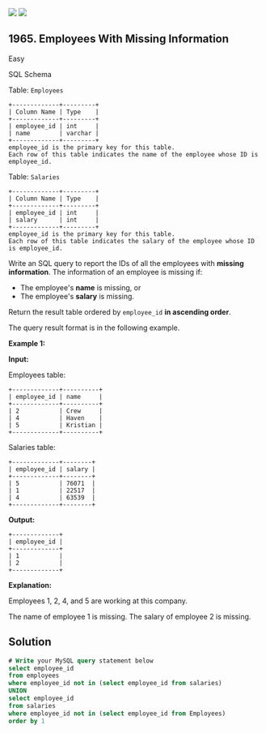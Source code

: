 [![](https://img.shields.io/github/stars/javadev/LeetCode-in-Kotlin?label=Stars&style=flat-square)](https://github.com/javadev/LeetCode-in-Kotlin)
[![](https://img.shields.io/github/forks/javadev/LeetCode-in-Kotlin?label=Fork%20me%20on%20GitHub%20&style=flat-square)](https://github.com/javadev/LeetCode-in-Kotlin/fork)

## 1965\. Employees With Missing Information

Easy

SQL Schema

Table: `Employees`

    +-------------+---------+
    | Column Name | Type    |
    +-------------+---------+
    | employee_id | int     |
    | name        | varchar |
    +-------------+---------+
    employee_id is the primary key for this table.
    Each row of this table indicates the name of the employee whose ID is employee_id. 

Table: `Salaries`

    +-------------+---------+
    | Column Name | Type    |
    +-------------+---------+
    | employee_id | int     |
    | salary      | int     |
    +-------------+---------+
    employee_id is the primary key for this table.
    Each row of this table indicates the salary of the employee whose ID is employee_id. 

Write an SQL query to report the IDs of all the employees with **missing information**. The information of an employee is missing if:

*   The employee's **name** is missing, or
*   The employee's **salary** is missing.

Return the result table ordered by `employee_id` **in ascending order**.

The query result format is in the following example.

**Example 1:**

**Input:**

Employees table:

    +-------------+----------+
    | employee_id | name     |
    +-------------+----------+
    | 2           | Crew     |
    | 4           | Haven    |
    | 5           | Kristian |
    +-------------+----------+

Salaries table:

    +-------------+--------+
    | employee_id | salary |
    +-------------+--------+
    | 5           | 76071  |
    | 1           | 22517  |
    | 4           | 63539  |
    +-------------+--------+

**Output:**

    +-------------+
    | employee_id |
    +-------------+
    | 1           |
    | 2           |
    +-------------+

**Explanation:**

Employees 1, 2, 4, and 5 are working at this company.

The name of employee 1 is missing. The salary of employee 2 is missing.

## Solution

```sql
# Write your MySQL query statement below
select employee_id
from employees
where employee_id not in (select employee_id from salaries)
UNION
select employee_id
from salaries
where employee_id not in (select employee_id from Employees)
order by 1
```